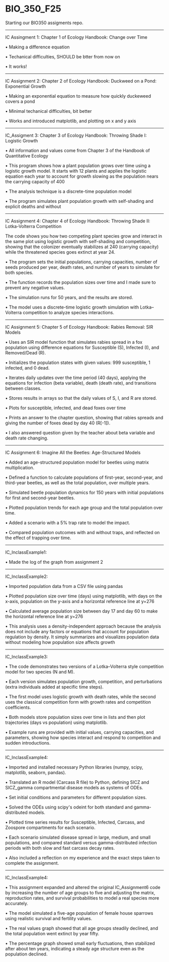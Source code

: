 # BIO_350_F25
Starting our BIO350 assigments repo.

_____________________________________________________________________________

IC Assingment 1: Chapter 1 of Ecology Handbook: Change over Time

• Making a difference equation

• Techanical difficulties, SHOULD be btter from now on

• It works!

_____________________________________________________________________________

IC Assignment 2: Chapter 2 of Ecology Handbook: Duckweed on a Pond: Exponential Growth

• Making an exponential equation to measure how quickly duckeweed covers a pond

• Minimal techanical difficulties, bit better

• Works and introduced matplotlib, and plotting on x and y axis

_____________________________________________________________________________

IC_Assigment 3: Chapter 3 of Ecology Handbook: Throwing Shade I: Logistic Growth

• All information and values come from Chapter 3 of the Handbook of Quantitative Ecology

• This program shows how a plant population grows over time using a logistic growth model. It starts with 12 plants and applies the logistic equation each year to account for growth slowing as the population nears the carrying capacity of 400

• The analysis technique is a discrete-time population model

• The program simulates plant population growth with self-shading and explicit deaths and without

_____________________________________________________________________________

IC Assignment 4: Chapter 4 of Ecology Handbook: Throwing Shade II: Lotka-Volterra Competition

The code shows you how two competing plant species grow and interact in the same plot using logistic growth with self-shading and competition, showing that the colonizer eventually stabilizes at 240 (carrying capacity) while the threatened species goes extinct at year 24. 

• The program sets the initial populations, carrying capacities, number of seeds produced per year, death rates,  and number of years to simulate for both species. 

• The function records the population sizes over time and I made sure to prevent any negative values.

• The simulation runs for  50 years, and the results are stored.

• The model uses a discrete-time logistic growth simulation with Lotka–Volterra competition to analyze species interactions.

_____________________________________________________________________________

IC Assignment 5: Chapter 5 of Ecology Handbook: Rabies Removal: SIR Models

• Uses an SIR model function that simulates rabies spread in a fox population using difference equations for Susceptible (S), Infected (I), and Removed/Dead (R).

• Initializes the population states with given values: 999 susceptible, 1 infected, and 0 dead.

• Iterates daily updates over the time period (40 days), applying the equations for infection (beta variable), death (death rate), and transitions between classes.

• Stores results in arrays so that the daily values of S, I, and R are stored.

• Plots for susceptible, infected, and dead foxes over time

• Prints an answer to the chapter question, showing that rabies spreads and giving the number of foxes dead by day 40 (R[-1]).

• I also answered question given by the teacher about beta variable and death rate changing. 

_____________________________________________________________________________

IC Assignment 6: Imagine All the Beetles: Age-Structured Models

• Added an age-structured population model for beetles using matrix multiplication.

• Defined a function to calculate populations of first-year, second-year, and third-year beetles, as well as the total population, over multiple years.

• Simulated beetle population dynamics for 150 years with initial populations for first and second-year beetles.

• Plotted population trends for each age group and the total population over time.

• Added a scenario with a 5% trap rate to model the impact.

• Compared population outcomes with and without traps, and reflected on the effect of trapping over time.

_____________________________________________________________________________

IC_InclassExample1:

• Made the log of the graph from assignment 2

_____________________________________________________________________________

IC_InclassExample2:

• Imported population data from a CSV file using pandas

• Plotted population size over time (days) using matplotlib, with days on the x-axis, population on the y-axis
and a horizontal reference line at y=276
 
• Calculated average population size between day 17 and day 60 to make the horizontal reference line at y=276

• This analysis uses a density-independent approach because the analysis does not include any factors or equations that account for population regulation by density. It simply summarizes and visualizes population data without modeling how population size affects growth

_____________________________________________________________________________

IC_InclassExample3:

• The code demonstrates two versions of a Lotka–Volterra style competition model for two species (N and M). 

• Each version simulates population growth, competition, and perturbations (extra individuals added at specific time steps). 

• The first model uses logistic growth with death rates, while the second uses the classical competition form with growth rates and competition coefficients. 

• Both models store population sizes over time in lists and then plot trajectories (days vs population) using matplotlib. 

• Example runs are provided with initial values, carrying capacities, and parameters, showing how species interact and respond to competition and sudden introductions.

_____________________________________________________________________________

IC_InclassExample4:

• Imported and installed necessary Python libraries (numpy, scipy, matplotlib, seaborn, pandas).

• Translated an R model (Carcass R file) to Python, defining SICZ and SICZ_gamma compartmental disease models as systems of ODEs.

• Set initial conditions and parameters for different population sizes.

• Solved the ODEs using scipy's odeint for both standard and gamma-distributed models.

• Plotted time series results for Susceptible, Infected, Carcass, and Zoospore compartments for each scenario.

• Each scenario simulated disease spread in large, medium, and small populations, and compared standard versus gamma-distributed infection periods with both slow and fast carcass decay rates.

• Also included a reflection on my experience and the exact steps taken to complete the assignment.

_____________________________________________________________________________

IC_InclassExample4:

• This assignment expanded and altered the original IC_Assignment6 code by increasing the number of age groups to five and adjusting the matrix, reproduction rates, and survival probabilities to model a real species more accurately.

• The model simulated a five-age population of female house sparrows using realistic survival and fertility values.

• The real values graph showed that all age groups steadily declined, and the total population went extinct by year fifty.

• The percentage graph showed small early fluctuations, then stabilized after about ten years, indicating a steady age structure even as the population declined.

